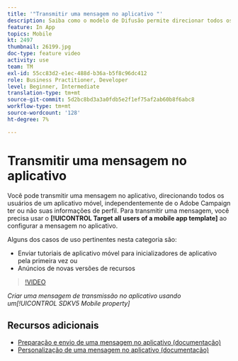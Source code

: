 ```yaml
---
title: '"Transmitir uma mensagem no aplicativo "'
description: Saiba como o modelo de Difusão permite direcionar todos os usuários do seu aplicativo móvel.
feature: In App
topics: Mobile
kt: 2497
thumbnail: 26199.jpg
doc-type: feature video
activity: use
team: TM
exl-id: 55cc83d2-e1ec-488d-b36a-b5f8c96dc412
role: Business Practitioner, Developer
level: Beginner, Intermediate
translation-type: tm+mt
source-git-commit: 5d2bc8bd3a3a0fdb5e2f1ef75af2ab60b8f6abc8
workflow-type: tm+mt
source-wordcount: '128'
ht-degree: 7%

---
```


# Transmitir uma mensagem no aplicativo

Você pode transmitir uma mensagem no aplicativo, direcionando todos os usuários de um aplicativo móvel, independentemente de o Adobe Campaign ter ou não suas informações de perfil. Para transmitir uma mensagem, você precisa usar o **[!UICONTROL Target all users of a mobile app template]** ao configurar a mensagem no aplicativo.

Alguns dos casos de uso pertinentes nesta categoria são:

* Enviar tutoriais de aplicativo móvel para inicializadores de aplicativo pela primeira vez ou
* Anúncios de novas versões de recursos

>[!VIDEO](https://video.tv.adobe.com/v/26199?quality=12)

*Criar uma mensagem de transmissão no aplicativo usando um[!UICONTROL SDKV5 Mobile property]*

## Recursos adicionais

* [Preparação e envio de uma mensagem no aplicativo (documentação)](https://docs.adobe.com/content/help/en/campaign-standard/using/communication-channels/in-app-messaging/preparing-and-sending-an-in-app-message.html)
* [Personalização de uma mensagem no aplicativo (documentação)](https://docs.adobe.com/content/help/en/campaign-standard/using/communication-channels/in-app-messaging/customizing-an-in-app-message.html)
